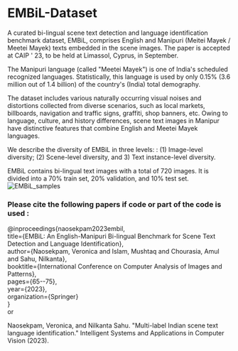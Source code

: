 # EMBiL-Dataset
A curated bi-lingual scene text detection and language identification benchmark dataset, EMBiL, comprises English and Manipuri (Meitei Mayek / Meetei Mayek) texts embedded in the scene images. The paper is accepted at CAIP ' 23, to be held at Limassol, Cyprus, in September.

The Manipuri language (called "Meetei Mayek") is one of India's scheduled recognized languages. Statistically, this language is used by only 0.15% (3.6 million out of 1.4 billion) of the country's (India) total demography. 

The dataset includes various naturally occurring visual noises and distortions collected from diverse scenarios, such as local markets, billboards, navigation and traffic signs, graffiti, shop banners, etc. Owing to language, culture,
and history differences, scene text images in Manipur have distinctive features that combine English and Meetei Mayek languages.

We describe the diversity of EMBiL in three levels: : (1) Image-level diversity;
(2) Scene-level diversity, and 3) Text instance-level diversity. 

EMBiL contains bi-lingual text images with a total of 720 images. It is divided into a 70% train set, 20% validation, and 10% test set.
![EMBiL_samples](https://github.com/Naosekpam/EMBiL-Dataset/assets/46924277/2ac2c5dc-c2b9-4f44-ba0e-c354e11e9e6b)


### Please cite the following papers if code or part of the code is used :


@inproceedings{naosekpam2023embil, <br />
  title={EMBiL: An English-Manipuri Bi-lingual Benchmark for Scene Text Detection and Language Identification}, <br />
  author={Naosekpam, Veronica and Islam, Mushtaq and Chourasia, Amul and Sahu, Nilkanta}, <br />
  booktitle={International Conference on Computer Analysis of Images and Patterns}, <br />
  pages={65--75}, <br />
  year={2023}, <br />
  organization={Springer} <br />
}
<br />
or <br />

Naosekpam, Veronica, and Nilkanta Sahu. "Multi-label Indian scene text language identification." Intelligent Systems and Applications in Computer Vision (2023).
